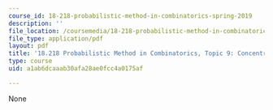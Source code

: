 ```yaml
---
course_id: 18-218-probabilistic-method-in-combinatorics-spring-2019
description: ''
file_location: /coursemedia/18-218-probabilistic-method-in-combinatorics-spring-2019/a1ab6dcaaab30afa28ae0fcc4a0175af_MIT18_218S19_ch9.pdf
file_type: application/pdf
layout: pdf
title: '18.218 Probabilistic Method in Combinatorics, Topic 9: Concentration of measure'
type: course
uid: a1ab6dcaaab30afa28ae0fcc4a0175af

---
```

None